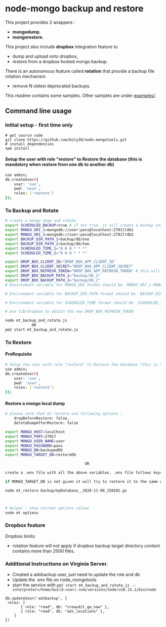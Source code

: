 # node-mongo backup and restore

This project provides 2 wrappers :
- **mongodump**,
- **mongorestore**.

This project also include **dropbox** integration feature to 
- dump and upload onto dropbox,
- restore from a dropbox hosted mongo backup.

There is an autonomous feature called **rotation** that provide a backup file rotation mechanism
- remove N oldest deprecated backups.

This readme contains some samples. Other samples are under [examples/](./examples). 

## Command line usage

### Initial setup - first time only
```
# get source code
git clone https://github.com/boly38/node-mongotools.git
# install dependencies
npm install

```
#### Setup the user with role "restore" to Restore the database (this is mandatory when restore from one db to another db)
```bash
use admin;
db.createUser({
    user: 'xxx',
    pwd: 'xxxx',
    roles: ['restore']
});
```


### To Backup and Rotate
```bash
# create a mongo dump and rotate
export SCHEDULED_BACKUP=true # if not true, it will create a backup one time. it will not be scheduled
export MONGO_URI_1=mongodb://user:pass@localhost:27017/db1
export MONGO_URI_2=mongodb://user:pass@localhost:27017/db2
export BACKUP_DIR_PATH_1=backup/db/one
export BACKUP_DIR_PATH_2=backup/db/two
export SCHEDULED_TIME_1="0 0 0 * * *"
export SCHEDULED_TIME_2="0 0 0 * * *"

export DROP_BOX_CLIENT_ID="DROP_BOX_APP_CLIENT_ID"
export DROP_BOX_CLIENT_SECRET="DROP_BOX_APP_CLIENT_SECRET"
export DROP_BOX_REFRESH_TOKEN="DROP_BOX_APP_REFRESH_TOKEN" # this will enable uploading to DROP BOX
export DROP_BOX_BACKUP_PATH_1="backup/db_1"
export DROP_BOX_BACKUP_PATH_2="backup/db_2"
# Environment variable for MONGO_URI format should be  MONGO_URI_1 MONGO_URI_2, MONGO_URI_3...

# Environment variable for BACKUP_DIR_PATH format should be  BACKUP_DIR_PATH_1 BACKUP_DIR_PATH_2, BACKUP_DIR_PATH_3...

# Environment variable for SCHEDULED_TIME format should be  SCHEDULED_TIME_1 SCHEDULED_TIME_2, SCHEDULED_TIME_3...

# Use lib/dropbox to obtain the new DROP_BOX_REFRESH_TOKEN

node mt_backup_and_rotate.js
            OR 
pm2 start mt_backup_and_rotate.js
```

### To Restore
#### PreRequisite
```bash
# Setup the user with role "restore" to Restore the database (this is mandatory when restore from one db to another db)
use admin;
db.createUser({
    user: 'xxx',
    pwd: 'xxxx',
    roles: ['restore']
});
```
#### Restore a mongo local dump
```bash
# please note that mt restore use following options :  
    dropBeforeRestore: false, 
    deleteDumpAfterRestore: false

export MONGO_HOST=localhost
export MONGO_PORT=27017
export MONGO_USER_NAME=user
export MONGO_PASSWORD=pass
export MONGO_DB=backupedDb
export MONGO_TARGET_DB=restoreDb

                                    OR

create a .env file with all the above variables. .env file follows key=value pair format

if MONGO_TARGET_DB is not given it will try to restore it to the same db where the backup has taken

node mt_restore backup/myDatabase__2020-11-08_150102.gz



# Helper : show current options values
node mt options
```


### Dropbox feature
Dropbox limits:
- rotation feature will not apply if dropbox backup target directory content contains more than 2000 files.


### Additional Instructions on Virginia Server. 

- Created a adsbackup user, just need to update the role and db
- Update the .env file on node_mongotools
- start the service with `pm2 start mt_backup_and_rotate.js --interpreter=/home/build-user/.nvm/versions/node/v16.15.1/bin/node`
```
db.updateUser('adsbackup', {
 roles: [
       { role: "read", db: "creaudit_qa_new" },
       { role: "read", db: "ads_locations" },
    ]
})
```
